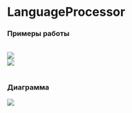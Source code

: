 ﻿# LanguageProcessor

### Примеры работы
<br>
<img src="https://github.com/StudentNSTU/Language_compiler/assets/160150922/09ef18b4-82b8-4cd0-a1db-da3318b51390"/>
<br/>
<img src="https://github.com/StudentNSTU/Language_compiler/assets/160150922/8394a94a-44fc-4aa6-829a-84781aa6dd2f"/>
<br/><br/>

### Диаграмма
<img src="https://github.com/StudentNSTU/Language_compiler/assets/160150922/1b23fff7-6b2d-40bb-9453-0f2cc209c6ea"/>
